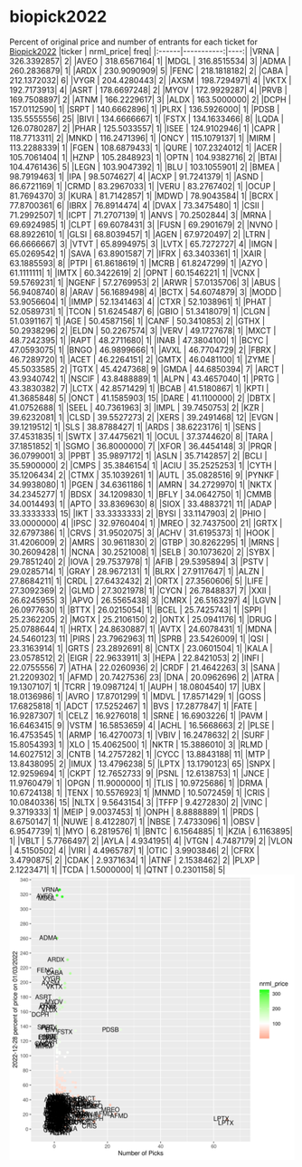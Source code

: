 # biopick2022
Percent of original price and number of entrants for each ticket for [Biopick2022](https://twitter.com/hashtag/Biopick2022)
|ticker |  nrml_price| freq|
|:------|-----------:|----:|
|VRNA   | 326.3392857|    2|
|AVEO   | 318.6567164|    1|
|MDGL   | 316.8515534|    3|
|ADMA   | 260.2836879|    1|
|ARDX   | 230.9090909|    5|
|FENC   | 218.1818182|    2|
|CABA   | 212.1372032|    6|
|VYGR   | 204.4280443|    2|
|AXSM   | 198.7294971|    4|
|VKTX   | 192.7173913|    4|
|ASRT   | 178.6697248|    2|
|MYOV   | 172.9929287|    4|
|PRVB   | 169.7508897|    2|
|ATNM   | 166.2229617|    3|
|ALDX   | 163.5000000|    2|
|DCPH   | 157.0112590|    1|
|SRPT   | 140.6662896|    1|
|PLRX   | 136.5926000|    1|
|PDSB   | 135.5555556|   25|
|BIVI   | 134.6666667|    1|
|FSTX   | 134.1633466|    8|
|LQDA   | 126.0780287|    2|
|PHAR   | 125.5033557|    1|
|ISEE   | 124.9102946|    1|
|CAPR   | 118.7713311|    2|
|MNKD   | 116.2471396|    1|
|ONCY   | 115.1079137|    1|
|MIRM   | 113.2288339|    1|
|FGEN   | 108.6879433|    1|
|QURE   | 107.2324012|    1|
|ACER   | 105.7061404|    1|
|HZNP   | 105.2848923|    1|
|OPTN   | 104.9382716|    2|
|BTAI   | 104.4761436|    5|
|LEGN   | 103.9047392|    1|
|BLU    | 103.1055901|    2|
|BMEA   |  98.7919463|    1|
|IPA    |  98.5074627|    4|
|ACXP   |  91.7241379|    1|
|ASND   |  86.6721169|    1|
|CRMD   |  83.2967033|    1|
|VERU   |  83.2767402|    1|
|OCUP   |  81.7694370|    3|
|KURA   |  81.7142857|    1|
|MDWD   |  78.9043584|    1|
|BCRX   |  77.8700361|    6|
|IBRX   |  76.8914474|    4|
|DVAX   |  73.3475480|    1|
|CSII   |  71.2992507|    1|
|ICPT   |  71.2707139|    1|
|ANVS   |  70.2502844|    3|
|MRNA   |  69.6924985|    1|
|CLPT   |  69.6078431|    3|
|FUSN   |  69.2901679|    2|
|NVNO   |  68.8922610|    1|
|GLSI   |  68.8039457|    1|
|AGEN   |  67.9720497|    2|
|LTRN   |  66.6666667|    3|
|VTVT   |  65.8994975|    3|
|LVTX   |  65.7272727|    4|
|IMGN   |  65.0269542|    1|
|SAVA   |  63.8901587|    7|
|IFRX   |  63.3403361|    1|
|XAIR   |  63.1885593|    8|
|PTPI   |  61.8618619|    1|
|MCRB   |  61.8247299|    1|
|AZYO   |  61.1111111|    1|
|IMTX   |  60.3422619|    2|
|OPNT   |  60.1546221|    1|
|VCNX   |  59.5769231|    1|
|NGENF  |  57.2769953|    2|
|ARWR   |  57.0135706|    3|
|ABUS   |  56.9408740|    8|
|ARAV   |  56.1689498|    4|
|BCTX   |  54.6074879|    3|
|MODD   |  53.9056604|    1|
|IMMP   |  52.1341463|    4|
|CTXR   |  52.1038961|    1|
|PHAT   |  52.0589731|    1|
|TCON   |  51.6245487|    6|
|GBIO   |  51.3418079|    1|
|CLGN   |  51.0391167|    1|
|AGE    |  50.4587156|    1|
|CANF   |  50.3410853|    2|
|GTHX   |  50.2938296|    2|
|ELDN   |  50.2267574|    3|
|VERV   |  49.1727678|    1|
|MXCT   |  48.7242395|    1|
|RAPT   |  48.2711680|    1|
|INAB   |  47.3804100|    1|
|BCYC   |  47.0593075|    1|
|BNGO   |  46.9899666|    1|
|AVXL   |  46.7704729|    2|
|FBRX   |  46.7289720|    1|
|ACET   |  46.2264151|    2|
|GMTX   |  46.0481100|    1|
|ZYME   |  45.5033585|    2|
|TGTX   |  45.4247368|    9|
|GMDA   |  44.6850394|    7|
|ARCT   |  43.9340742|    1|
|NSCIF  |  43.8488889|    1|
|ALPN   |  43.4657040|    1|
|PRTG   |  43.3830382|    7|
|LCTX   |  42.8571429|    1|
|BCAB   |  41.5180867|    1|
|KPTI   |  41.3685848|    5|
|ONCT   |  41.1585903|   15|
|DARE   |  41.1100000|    2|
|DBTX   |  41.0752688|    1|
|SEEL   |  40.7361963|    3|
|IMPL   |  39.7450753|    2|
|KZR    |  39.6232081|    1|
|CLSD   |  39.5527273|    2|
|XERS   |  39.2491468|   12|
|EVGN   |  39.1219512|    1|
|SLS    |  38.8788427|    1|
|ARDS   |  38.6223176|    1|
|SENS   |  37.4531835|    1|
|SWTX   |  37.4475621|    1|
|OCUL   |  37.3744620|    8|
|TARA   |  37.1851852|    1|
|SGMO   |  36.8000000|    7|
|XFOR   |  36.4454148|    3|
|PRQR   |  36.0799001|    3|
|PPBT   |  35.9897172|    1|
|ASLN   |  35.7142857|    2|
|BCLI   |  35.5900000|    2|
|CMPS   |  35.3846154|    1|
|ACIU   |  35.2525253|    1|
|CYTH   |  35.1206434|    2|
|CTMX   |  35.1039261|    1|
|AUTL   |  35.0828516|    9|
|PYNKF  |  34.9938080|    1|
|PGEN   |  34.6361186|    1|
|AMRN   |  34.2729970|    1|
|NKTX   |  34.2345277|    1|
|BDSX   |  34.1209830|    1|
|BFLY   |  34.0642750|    1|
|CMMB   |  34.0014493|    1|
|APTO   |  33.8369630|    8|
|SIOX   |  33.4883721|   11|
|ADAP   |  33.3333333|   15|
|IKT    |  33.3333333|    2|
|BYSI   |  33.1147903|    2|
|PHIO   |  33.0000000|    4|
|IPSC   |  32.9760404|    1|
|MREO   |  32.7437500|   21|
|GRTX   |  32.6797386|    1|
|CRVS   |  31.9502075|    3|
|ACHV   |  31.6195373|    1|
|HOOK   |  31.4206009|    2|
|AMRS   |  30.9611830|    2|
|GTBP   |  30.8262295|    1|
|MRNS   |  30.2609428|    1|
|NCNA   |  30.2521008|    1|
|SELB   |  30.1073620|    2|
|SYBX   |  29.7851240|    2|
|IOVA   |  29.7537978|    1|
|AFIB   |  29.5395894|    3|
|PSTV   |  29.0285714|    1|
|GRAY   |  28.9672131|    1|
|BLRX   |  27.9117647|    1|
|ALZN   |  27.8684211|    1|
|CRDL   |  27.6432432|    2|
|ORTX   |  27.3560606|    5|
|LIFE   |  27.3092369|    2|
|GLMD   |  27.3021978|    1|
|CYCN   |  26.7848837|    7|
|XXII   |  26.6245955|    3|
|APVO   |  26.5565438|    3|
|CMRX   |  26.5163297|    4|
|LGVN   |  26.0977630|    1|
|BTTX   |  26.0215054|    1|
|BCEL   |  25.7425743|    1|
|SPPI   |  25.2362205|    2|
|MGTX   |  25.2106150|    2|
|ONTX   |  25.0941176|    1|
|DRUG   |  25.0788644|    1|
|HRTX   |  24.8630887|    1|
|AVTX   |  24.6078431|    1|
|MDNA   |  24.5460123|   11|
|PIRS   |  23.7962963|   11|
|SPRB   |  23.5426009|    1|
|QSI    |  23.3163914|    1|
|GRTS   |  23.2892691|    8|
|CNTX   |  23.0601504|    1|
|KALA   |  23.0578512|    2|
|EIGR   |  22.9633911|    3|
|HEPA   |  22.8421053|    2|
|INFI   |  22.0755556|    7|
|ATHA   |  22.0260936|    2|
|CRDF   |  21.4642263|    3|
|SANA   |  21.2209302|    1|
|AFMD   |  20.7427536|   23|
|DNA    |  20.0962696|    2|
|ATRA   |  19.1307107|    1|
|TCRR   |  19.0987124|    1|
|AUPH   |  18.0804540|   17|
|UBX    |  18.0136986|    1|
|AVRO   |  17.8701299|    1|
|MDVL   |  17.8571429|    1|
|GOSS   |  17.6825818|    1|
|ADCT   |  17.5252467|    1|
|BVS    |  17.2877847|    1|
|FATE   |  16.9287307|    1|
|CELZ   |  16.9276018|    1|
|SRNE   |  16.6903226|    1|
|PAVM   |  16.6463415|    9|
|VSTM   |  16.5853659|    4|
|ACHL   |  16.5668663|    2|
|PLSE   |  16.4753545|    1|
|ARMP   |  16.4270073|    1|
|VBIV   |  16.2478632|    2|
|SURF   |  15.8054393|    1|
|XLO    |  15.4062500|    1|
|NKTR   |  15.3886010|    3|
|RLMD   |  14.6027512|    3|
|CNTB   |  14.2757282|    1|
|CYCC   |  13.8843188|   11|
|MTP    |  13.8438095|    2|
|IMUX   |  13.4796238|    5|
|LPTX   |  13.1790123|   65|
|SNPX   |  12.9259694|    1|
|CKPT   |  12.7652733|    9|
|PSNL   |  12.6138753|    1|
|JNCE   |  11.9760479|    1|
|OPGN   |  11.9000000|    1|
|TLIS   |  10.9725686|    1|
|DRMA   |  10.6724138|    1|
|TENX   |  10.5576923|    1|
|MNMD   |  10.5072459|    1|
|CRIS   |  10.0840336|   15|
|NLTX   |   9.5643154|    3|
|TFFP   |   9.4272830|    2|
|VINC   |   9.3719333|    1|
|MEIP   |   9.0037453|    1|
|ONPH   |   8.8888889|    1|
|PRDS   |   8.6750147|    1|
|NUWE   |   8.4122807|    1|
|NBSE   |   7.4733096|    1|
|OBSV   |   6.9547739|    1|
|MYO    |   6.2819576|    1|
|BNTC   |   6.1564885|    1|
|KZIA   |   6.1163895|    1|
|VBLT   |   5.7766497|    2|
|AYLA   |   4.9341951|    4|
|VTGN   |   4.7487179|    2|
|VLON   |   4.5150502|    4|
|VIRI   |   4.4965787|    1|
|OTIC   |   3.9903846|    2|
|CFRX   |   3.4790875|    2|
|CDAK   |   2.9371634|    1|
|ATNF   |   2.1538462|    2|
|PLXP   |   2.1223471|    1|
|TCDA   |   1.5000000|    1|
|QTNT   |   0.2301158|    5|
![retvspicks](biopicks.png?raw=true)
